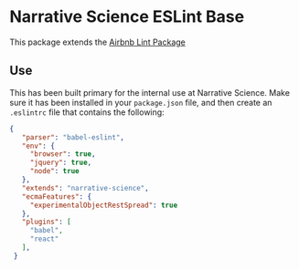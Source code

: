 # Narrative Science ESLint Base

This package extends the [Airbnb Lint Package](https://github.com/airbnb/javascript)

## Use

This has been built primary for the internal use at Narrative Science. Make sure
it has been installed in your `package.json` file, and then create an `.eslintrc`
file that contains the following: 

```json
{
   "parser": "babel-eslint",
   "env": {
     "browser": true,
     "jquery": true,
     "node": true
   },
   "extends": "narrative-science",
   "ecmaFeatures": {
     "experimentalObjectRestSpread": true
   },
   "plugins": [
     "babel",
     "react"
   ],
 }
```
